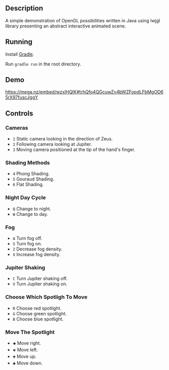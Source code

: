 ## Description

A simple demonstration of OpenGL possibilities written in Java using lwjgl library presenting an abstract interactive animated scene.

## Running
Install [Gradle](https://gradle.org/).

Run `gradle run` in the root directory.

## Demo

https://mega.nz/embed/wzxlHQIK#trhQfo4QGcuwZv4bWZFopdLFbMgOD65rX97fuscJggY

## Controls

### Cameras
- `1` Static camera looking in the direction of Zeus.
- `2` Following camera looking at Jupiter.
- `3` Moving camera positioned at the tip of the hand's finger.

### Shading Methods
- `4` Phong Shading.
- `5` Gouraud Shading.
- `6` Flat Shading.

### Night Day Cycle
 - `Q` Change to night.
 - `W` Change to day.

### Fog
 - `A` Turn fog off.
 - `S` Turn fog on.
 - `Z` Decrease fog density.
 - `X` Increase fog density.

### Jupiter Shaking
 - `C` Turn Jupiter shaking off.
 - `V` Turn Jupiter shaking on.

### Choose Which Spotligh To Move
 - `R` Choose red spotlight.
 - `G` Choose green spotlight.
 - `B` Choose blue spotlight.

### Move The Spotlight
 - `🢂` Move right.
 - `🡸` Move left.
 - `🡹` Move up.
 - `🢃` Move down.
 
